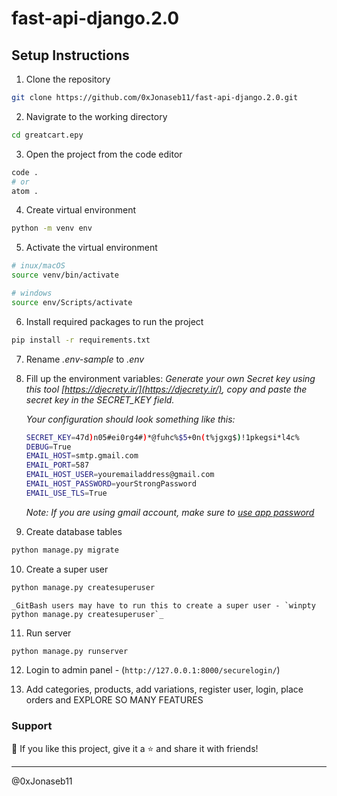 # fast-api-django.2.0

## Setup Instructions

1. Clone the repository 

```sh 
git clone https://github.com/0xJonaseb11/fast-api-django.2.0.git
```

2. Navigrate to the working directory 
```sh
cd greatcart.epy
```

3. Open the project from the code editor 
```sh
code . 
# or 
atom .
```

4. Create virtual environment 
```sh
python -m venv env
```
5. Activate the virtual environment 
```sh 
# inux/macOS
source venv/bin/activate  

# windows
source env/Scripts/activate
```
6. Install required packages to run the project 

```sh 
pip install -r requirements.txt
```

7. Rename _.env-sample_ to _.env_
8. Fill up the environment variables:
    _Generate your own Secret key using this tool [https://djecrety.ir/](https://djecrety.ir/), copy and paste the secret key in the SECRET_KEY field._

    _Your configuration should look something like this:_

    ```sh
    SECRET_KEY=47d)n05#ei0rg4#)*@fuhc%$5+0n(t%jgxg$)!1pkegsi*l4c%
    DEBUG=True
    EMAIL_HOST=smtp.gmail.com
    EMAIL_PORT=587
    EMAIL_HOST_USER=youremailaddress@gmail.com
    EMAIL_HOST_PASSWORD=yourStrongPassword
    EMAIL_USE_TLS=True
    ```
    _Note: If you are using gmail account, make sure to [use app password](https://support.google.com/accounts/answer/185833)_
    
9. Create database tables

```sh
python manage.py migrate
```

10. Create a super user

```sh
python manage.py createsuperuser
```
    _GitBash users may have to run this to create a super user - `winpty python manage.py createsuperuser`_
    
11. Run server

```sh
python manage.py runserver
```

12. Login to admin panel - (`http://127.0.0.1:8000/securelogin/`)

13. Add categories, products, add variations, register user, login, place orders and EXPLORE SO MANY FEATURES

### Support
💙 If you like this project, give it a ⭐ and share it with friends!

--------------
@0xJonaseb11